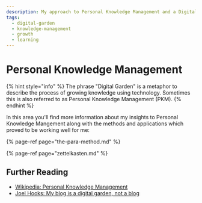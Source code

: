 ```yaml
---
description: My approach to Personal Knowledge Management and a Digital Garden.
tags:
  - digital-garden
  - knowledge-management
  - growth
  - learning
---
```


# Personal Knowledge Management

{% hint style="info" %}
The phrase "Digital Garden" is a metaphor to describe the process of growing knowledge using technology.
Sometimes this is also referred to as Personal Knowledge Management (PKM).
{% endhint %}

In this area you'll find more information about my insights to Personal Knowledge Mangement along with the
methods and applications which proved to be working well for me:

{% page-ref page="the-para-method.md" %}

{% page-ref page="zettelkasten.md" %}

## Further Reading

- [Wikipedia: Personal Knowledge Management](https://en.wikipedia.org/wiki/Personal_knowledge_management)
- [Joel Hooks: My blog is a digital garden, not a blog](https://joelhooks.com/digital-garden)